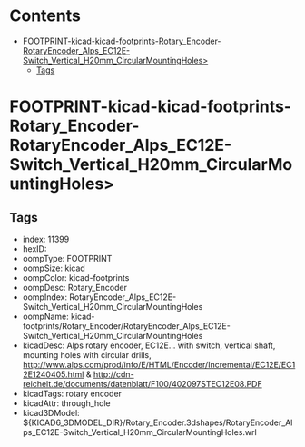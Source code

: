 



Contents
========

* [FOOTPRINT-kicad-kicad-footprints-Rotary_Encoder-RotaryEncoder_Alps_EC12E-Switch_Vertical_H20mm_CircularMountingHoles>](#footprint-kicad-kicad-footprints-rotary_encoder-rotaryencoder_alps_ec12e-switch_vertical_h20mm_circularmountingholes)
	* [Tags](#tags)

# FOOTPRINT-kicad-kicad-footprints-Rotary_Encoder-RotaryEncoder_Alps_EC12E-Switch_Vertical_H20mm_CircularMountingHoles>

## Tags

- index: 11399
- hexID: 
- oompType: FOOTPRINT
- oompSize: kicad
- oompColor: kicad-footprints
- oompDesc: Rotary_Encoder
- oompIndex: RotaryEncoder_Alps_EC12E-Switch_Vertical_H20mm_CircularMountingHoles
- oompName: kicad-footprints/Rotary_Encoder/RotaryEncoder_Alps_EC12E-Switch_Vertical_H20mm_CircularMountingHoles
- kicadDesc: Alps rotary encoder, EC12E... with switch, vertical shaft, mounting holes with circular drills, http://www.alps.com/prod/info/E/HTML/Encoder/Incremental/EC12E/EC12E1240405.html & http://cdn-reichelt.de/documents/datenblatt/F100/402097STEC12E08.PDF
- kicadTags: rotary encoder
- kicadAttr: through_hole
- kicad3DModel: ${KICAD6_3DMODEL_DIR}/Rotary_Encoder.3dshapes/RotaryEncoder_Alps_EC12E-Switch_Vertical_H20mm_CircularMountingHoles.wrl
